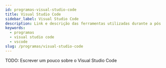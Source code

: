 ```yaml
---
id: programas-visual-studio-code
title: Visual Studio Code
sidebar_label: Visual Studio Code
description: Link e descrição das ferramentas utilizadas durante a pós
keywords:
  - programas
  - visual studio code
  - vscode
slug: /programas/visual-studio-code
---
```


TODO: Escrever um pouco sobre o Visual Studio Code